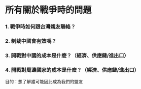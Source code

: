 # 所有關於戰爭時的問題

### 1. 戰爭時如何跟台灣親友聯絡？

### 2. 制裁中國會有效嗎？

### 3. 開戰對中國的成本是什麼？（經濟、供應鏈/進出口）

### 4. 開戰對周邊國家的成本是什麼？（經濟、供應鏈/進出口）

目的：想了解誰可能因此成為我們的盟友
